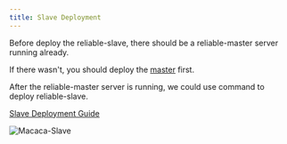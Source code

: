 ```yaml
---
title: Slave Deployment
---
```


Before deploy the reliable-slave, there should be a reliable-master server running already.

If there wasn't, you should deploy the [master](https://github.com/reliablejs/reliable-master/blob/master/docs/en/deploy.md) first.

After the reliable-master server is running, we could use command to deploy reliable-slave.

<a target="_blank" href="https://github.com/macacajs/reliable-slave/blob/master/docs/en/deploy.md">Slave Deployment Guide</a>

![Macaca-Slave](https://os.alipayobjects.com/rmsportal/JRidRgCDdbweaEH.png)
